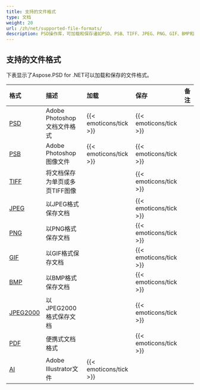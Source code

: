 ```yaml
---
title: 支持的文件格式
type: 文档
weight: 20
url: /zh/net/supported-file-formats/
description: PSD操作库，可加载和保存诸如PSD、PSB、TIFF、JPEG、PNG、GIF、BMP和PDF等文件格式。
---
```


## **支持的文件格式**
下表显示了Aspose.PSD for .NET可以加载和保存的文件格式。

|**格式**|**描述**|**加载**|**保存**|**备注**|
| :- | :- | :- | :- | :- |
|[PSD](https://wiki.fileformat.com/image/psd/)|Adobe Photoshop文档文件格式|{{< emoticons/tick >}}|{{< emoticons/tick >}}| |
|[PSB](https://wiki.fileformat.com/image/psb/)|Adobe Photoshop图像文件|{{< emoticons/tick >}}|{{< emoticons/tick >}}| |
|[TIFF](https://wiki.fileformat.com/image/tiff)|将文档保存为单页或多页TIFF图像| |{{< emoticons/tick >}}| |
|[JPEG](https://wiki.fileformat.com/image/jpeg/)|以JPEG格式保存文档| |{{< emoticons/tick >}}| |
|[PNG](https://wiki.fileformat.com/image/png/)|以PNG格式保存文档| |{{< emoticons/tick >}}| |
|[GIF](https://wiki.fileformat.com/image/gif/)|以GIF格式保存文档| |{{< emoticons/tick >}}| |
|[BMP](https://wiki.fileformat.com/image/bmp/)|以BMP格式保存文档| |{{< emoticons/tick >}}| |
|[JPEG2000](https://wiki.fileformat.com/image/jp2/)|以JPEG2000格式保存文档| |{{< emoticons/tick >}}| |
|[PDF](https://wiki.fileformat.com/view/pdf/)|便携式文档格式| |{{< emoticons/tick >}}| |
|[AI](/psd/zh/net/ai-adobe-illustrator-format/)|Adobe Illustrator文件|{{< emoticons/tick >}}| | |
